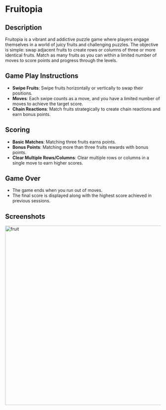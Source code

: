 # Fruitopia

## Description
Fruitopia is a vibrant and addictive puzzle game where players engage themselves in a world of juicy fruits and challenging puzzles. The objective is simple: swap adjacent fruits to create rows or columns of three or more identical fruits. Match as many fruits as you can within a limited number of moves to score points and progress through the levels.

## Game Play Instructions
- **Swipe Fruits**: Swipe fruits horizontally or vertically to swap their positions.
- **Moves**: Each swipe counts as a move, and you have a limited number of moves to achieve the target score.
- **Chain Reactions**: Match fruits strategically to create chain reactions and earn bonus points.

## Scoring
- **Basic Matches**: Matching three fruits earns points.
- **Bonus Points**: Matching more than three fruits rewards with bonus points.
- **Clear Multiple Rows/Columns**: Clear multiple rows or columns in a single move to earn higher scores.

## Game Over
- The game ends when you run out of moves.
- The final score is displayed along with the highest score achieved in previous sessions.

## Screenshots



<img width="579" alt="fruit" src="https://github.com/user-attachments/assets/f4631652-9d36-4a38-b335-711cb1885938">
